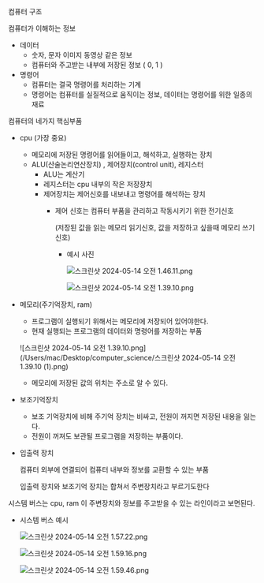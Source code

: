 컴퓨터 구조

컴퓨터가 이해하는 정보

- 데이터
    - 숫자, 문자 이미지 동영상 같은 정보
    - 컴퓨터와 주고받는 내부에 저장된 정보 ( 0, 1 )
- 명령어
    - 컴퓨터는 결국 명령어를 처리하는 기계
    - 명령어는 컴퓨터를 실질적으로 움직이는 정보, 데이터는 명령어를 위한 일종의 재료

컴퓨터의 네가지 핵심부품

- cpu (가장 중요)
    - 메모리에 저장된 명령어를 읽어들이고, 해석하고, 실행하는 장치
    - ALU(산술논리연산장치) , 제어장치(control unit), 레지스터
        - ALU는 계산기
        - 레지스터는 cpu 내부의 작은 저장장치
        - 제어장치는 제어신호를 내보내고 명령어를 해석하는 장치
            - 제어 신호는 컴퓨터 부품을 관리하고 작동시키기 위한 전기신호
                
                (저장된 값을 읽는 메모리 읽기신호, 값을 저장하고 싶을때 메모리 쓰기신호)
                
                - 예시 사진
                    
                    ![스크린샷 2024-05-14 오전 1.46.11.png](https://prod-files-secure.s3.us-west-2.amazonaws.com/2d937bb9-6baa-4f98-93bc-1f40351ef1b7/52e194df-dbf7-4c77-9ac1-48647816a49e/%E1%84%89%E1%85%B3%E1%84%8F%E1%85%B3%E1%84%85%E1%85%B5%E1%86%AB%E1%84%89%E1%85%A3%E1%86%BA_2024-05-14_%E1%84%8B%E1%85%A9%E1%84%8C%E1%85%A5%E1%86%AB_1.46.11.png)
                    
                    ![스크린샷 2024-05-14 오전 1.39.10.png](https://prod-files-secure.s3.us-west-2.amazonaws.com/2d937bb9-6baa-4f98-93bc-1f40351ef1b7/73112dff-1832-4971-9c83-874e20029e89/%E1%84%89%E1%85%B3%E1%84%8F%E1%85%B3%E1%84%85%E1%85%B5%E1%86%AB%E1%84%89%E1%85%A3%E1%86%BA_2024-05-14_%E1%84%8B%E1%85%A9%E1%84%8C%E1%85%A5%E1%86%AB_1.39.10.png)
                    
- 메모리(주기억장치, ram)
    - 프로그램이 실행되기 위해서는 메모리에 저장되어 있어야한다.
    - 현재 실행되는 프로그램의 데이터와 명령어를 저장하는 부품
    
    ![스크린샷 2024-05-14 오전 1.39.10.png](/Users/mac/Desktop/computer_science/스크린샷 2024-05-14 오전 1.39.10 (1).png)
    
    - 메모리에 저장된 값의 위치는 주소로 알 수 있다.
- 보조기억장치
    - 보조 기억장치에 비해 주기억 장치는 비싸고, 전원이 꺼지면 저장된 내용을 잃는다.
    - 전원이 꺼져도 보관될 프로그램을 저장하는 부품이다.
- 입출력 장치
    
    컴퓨터 외부에 연결되어 컴퓨터 내부와 정보를 교환할 수 있는 부품
    
    입출력 장치와 보조기억 장치는 합쳐서 주변장치라고 부르기도한다
    

시스템 버스는 cpu, ram 이 주변장치와 정보를 주고받을 수 있는 라인이라고 보면된다. 

- 시스템 버스 예시
    
    ![스크린샷 2024-05-14 오전 1.57.22.png](https://prod-files-secure.s3.us-west-2.amazonaws.com/2d937bb9-6baa-4f98-93bc-1f40351ef1b7/caef5ade-230a-4d1e-acde-c42c9f80a54d/%E1%84%89%E1%85%B3%E1%84%8F%E1%85%B3%E1%84%85%E1%85%B5%E1%86%AB%E1%84%89%E1%85%A3%E1%86%BA_2024-05-14_%E1%84%8B%E1%85%A9%E1%84%8C%E1%85%A5%E1%86%AB_1.57.22.png)
    
    ![스크린샷 2024-05-14 오전 1.59.16.png](https://prod-files-secure.s3.us-west-2.amazonaws.com/2d937bb9-6baa-4f98-93bc-1f40351ef1b7/bd1efc63-94a8-4399-8d19-8db7af0802e3/%E1%84%89%E1%85%B3%E1%84%8F%E1%85%B3%E1%84%85%E1%85%B5%E1%86%AB%E1%84%89%E1%85%A3%E1%86%BA_2024-05-14_%E1%84%8B%E1%85%A9%E1%84%8C%E1%85%A5%E1%86%AB_1.59.16.png)
    
    ![스크린샷 2024-05-14 오전 1.59.46.png](https://prod-files-secure.s3.us-west-2.amazonaws.com/2d937bb9-6baa-4f98-93bc-1f40351ef1b7/09300ee6-784f-4256-b29a-6f94e833fe2d/%E1%84%89%E1%85%B3%E1%84%8F%E1%85%B3%E1%84%85%E1%85%B5%E1%86%AB%E1%84%89%E1%85%A3%E1%86%BA_2024-05-14_%E1%84%8B%E1%85%A9%E1%84%8C%E1%85%A5%E1%86%AB_1.59.46.png)
